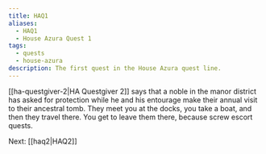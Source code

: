 ```yaml
---
title: HAQ1
aliases:
  - HAQ1
  - House Azura Quest 1
tags:
  - quests
  - house-azura
description: The first quest in the House Azura quest line.
---
```

[[ha-questgiver-2|HA Questgiver 2]] says that a noble in the manor district has asked for protection while he and his entourage make their annual visit to their ancestral tomb. They meet you at the docks, you take a boat, and then they travel there. You get to leave them there, because screw escort quests.

Next: [[haq2|HAQ2]]